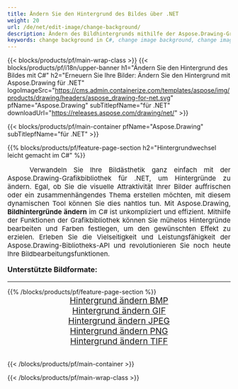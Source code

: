 ```yaml
---
title: Ändern Sie den Hintergrund des Bildes über .NET
weight: 20
url: /de/net/edit-image/change-background/
description: Ändern des Bildhintergrunds mithilfe der Aspose.Drawing-Grafikbibliothek für .NET (C#)
keywords: change background in C#, change image background, change images in C#, graphic library für .NET, edit images, edit background, set color
---
```


{{< blocks/products/pf/main-wrap-class >}}
{{< blocks/products/pf/i18n/upper-banner h1="Ändern Sie den Hintergrund des Bildes mit C#" h2="Erneuern Sie Ihre Bilder: Ändern Sie den Hintergrund mit Aspose.Drawing für .NET" logoImageSrc="https://cms.admin.containerize.com/templates/aspose/img/products/drawing/headers/aspose_drawing-for-net.svg" pfName="Aspose.Drawing" subTitlepfName="für .NET" downloadUrl="https://releases.aspose.com/drawing/net/" >}}

{{< blocks/products/pf/main-container pfName="Aspose.Drawing" subTitlepfName="für .NET" >}}

{{% blocks/products/pf/feature-page-section  h2="Hintergrundwechsel leicht gemacht im C#" %}}
<p align="justify" style="text-indent:50px;font-size:15px;">
Verwandeln Sie Ihre Bildästhetik ganz einfach mit der Aspose.Drawing-Grafikbibliothek für .NET, um Hintergründe zu ändern. Egal, ob Sie die visuelle Attraktivität Ihrer Bilder auffrischen oder ein zusammenhängendes Thema erstellen möchten, mit diesem dynamischen Tool können Sie dies nahtlos tun. Mit Aspose.Drawing, <b>Bildhintergründe ändern</b> im C# ist unkompliziert und effizient. Mithilfe der Funktionen der Grafikbibliothek können Sie mühelos Hintergründe bearbeiten und Farben festlegen, um den gewünschten Effekt zu erzielen. Erleben Sie die Vielseitigkeit und Leistungsfähigkeit der Aspose.Drawing-Bibliotheks-API und revolutionieren Sie noch heute Ihre Bildbearbeitungsfunktionen.</p>

<h3 style="margin-top:16px;">
Unterstützte Bildformate:
</h3>

<hr/>
{{% /blocks/products/pf/feature-page-section %}}
<div class="container-fluid productfamilypage bg-gray">
    <div class="convertypes bg-gray agp-content section">
        <div class="container">
		    <div class="row other-converters" style="font-size: 19px;text-align:center;">
		        <div class='col-md-3 other-converter remove-lp remove-rp'><a href="bmp/" style="padding:15px;">Hintergrund ändern BMP</a></div>
                <div class='col-md-3 other-converter remove-lp remove-rp'><a href="gif/" style="padding:15px;">Hintergrund ändern GIF</a></div>
                <div class='col-md-3 other-converter remove-lp remove-rp'><a href="jpeg/" style="padding:15px;">Hintergrund ändern JPEG </a></div>
                <div class='col-md-3 other-converter remove-lp remove-rp'><a href="png/" style="padding:15px;">Hintergrund ändern PNG</a></div>
                <div class='col-md-3 other-converter remove-lp remove-rp'><a href="tiff/" style="padding:15px;">Hintergrund ändern TIFF</a></div>
            </div>
        </div>
    </div>
</div>
<br/>

{{< /blocks/products/pf/main-container >}}

{{< /blocks/products/pf/main-wrap-class >}}
